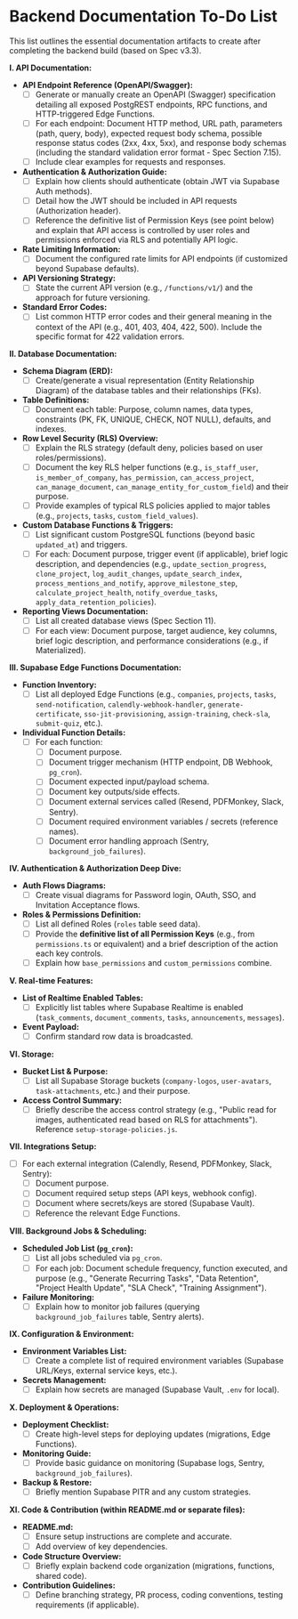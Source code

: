# Backend Documentation To-Do List

This list outlines the essential documentation artifacts to create after completing the backend build (based on Spec v3.3).

**I. API Documentation:**

*   **API Endpoint Reference (OpenAPI/Swagger):**
    *   [ ] Generate or manually create an OpenAPI (Swagger) specification detailing all exposed PostgREST endpoints, RPC functions, and HTTP-triggered Edge Functions.
    *   [ ] For each endpoint: Document HTTP method, URL path, parameters (path, query, body), expected request body schema, possible response status codes (2xx, 4xx, 5xx), and response body schemas (including the standard validation error format - Spec Section 7.15).
    *   [ ] Include clear examples for requests and responses.
*   **Authentication & Authorization Guide:**
    *   [ ] Explain how clients should authenticate (obtain JWT via Supabase Auth methods).
    *   [ ] Detail how the JWT should be included in API requests (Authorization header).
    *   [ ] Reference the definitive list of Permission Keys (see point below) and explain that API access is controlled by user roles and permissions enforced via RLS and potentially API logic.
*   **Rate Limiting Information:**
    *   [ ] Document the configured rate limits for API endpoints (if customized beyond Supabase defaults).
*   **API Versioning Strategy:**
    *   [ ] State the current API version (e.g., `/functions/v1/`) and the approach for future versioning.
*   **Standard Error Codes:**
    *   [ ] List common HTTP error codes and their general meaning in the context of the API (e.g., 401, 403, 404, 422, 500). Include the specific format for 422 validation errors.

**II. Database Documentation:**

*   **Schema Diagram (ERD):**
    *   [ ] Create/generate a visual representation (Entity Relationship Diagram) of the database tables and their relationships (FKs).
*   **Table Definitions:**
    *   [ ] Document each table: Purpose, column names, data types, constraints (PK, FK, UNIQUE, CHECK, NOT NULL), defaults, and indexes.
*   **Row Level Security (RLS) Overview:**
    *   [ ] Explain the RLS strategy (default deny, policies based on user roles/permissions).
    *   [ ] Document the key RLS helper functions (e.g., `is_staff_user`, `is_member_of_company`, `has_permission`, `can_access_project`, `can_manage_document`, `can_manage_entity_for_custom_field`) and their purpose.
    *   [ ] Provide examples of typical RLS policies applied to major tables (e.g., `projects`, `tasks`, `custom_field_values`).
*   **Custom Database Functions & Triggers:**
    *   [ ] List significant custom PostgreSQL functions (beyond basic `updated_at`) and triggers.
    *   [ ] For each: Document purpose, trigger event (if applicable), brief logic description, and dependencies (e.g., `update_section_progress`, `clone_project`, `log_audit_changes`, `update_search_index`, `process_mentions_and_notify`, `approve_milestone_step`, `calculate_project_health`, `notify_overdue_tasks`, `apply_data_retention_policies`).
*   **Reporting Views Documentation:**
    *   [ ] List all created database views (Spec Section 11).
    *   [ ] For each view: Document purpose, target audience, key columns, brief logic description, and performance considerations (e.g., if Materialized).

**III. Supabase Edge Functions Documentation:**

*   **Function Inventory:**
    *   [ ] List all deployed Edge Functions (e.g., `companies`, `projects`, `tasks`, `send-notification`, `calendly-webhook-handler`, `generate-certificate`, `sso-jit-provisioning`, `assign-training`, `check-sla`, `submit-quiz`, etc.).
*   **Individual Function Details:**
    *   [ ] For each function:
        *   [ ] Document purpose.
        *   [ ] Document trigger mechanism (HTTP endpoint, DB Webhook, `pg_cron`).
        *   [ ] Document expected input/payload schema.
        *   [ ] Document key outputs/side effects.
        *   [ ] Document external services called (Resend, PDFMonkey, Slack, Sentry).
        *   [ ] Document required environment variables / secrets (reference names).
        *   [ ] Document error handling approach (Sentry, `background_job_failures`).

**IV. Authentication & Authorization Deep Dive:**

*   **Auth Flows Diagrams:**
    *   [ ] Create visual diagrams for Password login, OAuth, SSO, and Invitation Acceptance flows.
*   **Roles & Permissions Definition:**
    *   [ ] List all defined Roles (`roles` table seed data).
    *   [ ] Provide the **definitive list of all Permission Keys** (e.g., from `permissions.ts` or equivalent) and a brief description of the action each key controls.
    *   [ ] Explain how `base_permissions` and `custom_permissions` combine.

**V. Real-time Features:**

*   **List of Realtime Enabled Tables:**
    *   [ ] Explicitly list tables where Supabase Realtime is enabled (`task_comments`, `document_comments`, `tasks`, `announcements`, `messages`).
*   **Event Payload:**
    *   [ ] Confirm standard row data is broadcasted.

**VI. Storage:**

*   **Bucket List & Purpose:**
    *   [ ] List all Supabase Storage buckets (`company-logos`, `user-avatars`, `task-attachments`, etc.) and their purpose.
*   **Access Control Summary:**
    *   [ ] Briefly describe the access control strategy (e.g., "Public read for images, authenticated read based on RLS for attachments"). Reference `setup-storage-policies.js`.

**VII. Integrations Setup:**

*   [ ] For each external integration (Calendly, Resend, PDFMonkey, Slack, Sentry):
    *   [ ] Document purpose.
    *   [ ] Document required setup steps (API keys, webhook config).
    *   [ ] Document where secrets/keys are stored (Supabase Vault).
    *   [ ] Reference the relevant Edge Functions.

**VIII. Background Jobs & Scheduling:**

*   **Scheduled Job List (`pg_cron`):**
    *   [ ] List all jobs scheduled via `pg_cron`.
    *   [ ] For each job: Document schedule frequency, function executed, and purpose (e.g., "Generate Recurring Tasks", "Data Retention", "Project Health Update", "SLA Check", "Training Assignment").
*   **Failure Monitoring:**
    *   [ ] Explain how to monitor job failures (querying `background_job_failures` table, Sentry alerts).

**IX. Configuration & Environment:**

*   **Environment Variables List:**
    *   [ ] Create a complete list of required environment variables (Supabase URL/Keys, external service keys, etc.).
*   **Secrets Management:**
    *   [ ] Explain how secrets are managed (Supabase Vault, `.env` for local).

**X. Deployment & Operations:**

*   **Deployment Checklist:**
    *   [ ] Create high-level steps for deploying updates (migrations, Edge Functions).
*   **Monitoring Guide:**
    *   [ ] Provide basic guidance on monitoring (Supabase logs, Sentry, `background_job_failures`).
*   **Backup & Restore:**
    *   [ ] Briefly mention Supabase PITR and any custom strategies.

**XI. Code & Contribution (within README.md or separate files):**

*   **README.md:**
    *   [ ] Ensure setup instructions are complete and accurate.
    *   [ ] Add overview of key dependencies.
*   **Code Structure Overview:**
    *   [ ] Briefly explain backend code organization (migrations, functions, shared code).
*   **Contribution Guidelines:**
    *   [ ] Define branching strategy, PR process, coding conventions, testing requirements (if applicable).
